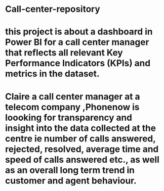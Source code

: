 # Call-center-repository
# this project is about a dashboard in Power BI for a call center manager that reflects all relevant Key Performance Indicators (KPIs) and metrics in the dataset.
# Claire a call center manager at a telecom company ,Phonenow is loooking for transparency and insight into the data collected at the centre ie number of calls answered, rejected, resolved, average time and speed of calls answered etc., as well as an overall long term trend in customer and agent behaviour.

